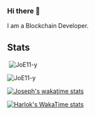 ### Hi there 👋

I am a Blockchain Developer.


<!--
**JoE11-y/JoE11-y** is a ✨ _special_ ✨ repository because its `README.md` (this file) appears on your GitHub profile.

Here are some ideas to get you started:

- 🔭 I’m currently working on ...
- 🌱 I’m currently learning ...
- 👯 I’m looking to collaborate on ...
- 🤔 I’m looking for help with ...
- 💬 Ask me about ...
- 📫 How to reach me: ...
- 😄 Pronouns: ...
- ⚡ Fun fact: ...
-->


## Stats

<p>&nbsp;<img align="center" src="https://github-readme-stats.vercel.app/api?username=JoE11-y&show_icons=true&locale=en" alt="JoE11-y" /></p>

<p><img align="center" src="https://github-readme-streak-stats.herokuapp.com/?user=JoE11-y&" alt="JoE11-y" /></p>

[![Joseph's wakatime stats](https://github-readme-stats.vercel.app/api/wakatime?username=JoE11_y&v=2)](https://github.com/anuraghazra/github-readme-stats)

[![Harlok's WakaTime stats](https://github-readme-stats.vercel.app/api/wakatime?username=JoE11-y)](https://github.com/anuraghazra/github-readme-stats)
